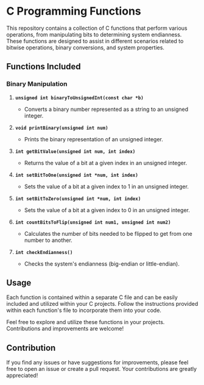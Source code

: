 # C Programming Functions

This repository contains a collection of C functions that perform various operations, from manipulating bits to determining system endianness. These functions are designed to assist in different scenarios related to bitwise operations, binary conversions, and system properties.

## Functions Included

### Binary Manipulation

1. **`unsigned int binaryToUnsignedInt(const char *b)`**
   - Converts a binary number represented as a string to an unsigned integer.

2. **`void printBinary(unsigned int num)`**
   - Prints the binary representation of an unsigned integer.

3. **`int getBitValue(unsigned int num, int index)`**
   - Returns the value of a bit at a given index in an unsigned integer.

4. **`int setBitToOne(unsigned int *num, int index)`**
   - Sets the value of a bit at a given index to 1 in an unsigned integer.

5. **`int setBitToZero(unsigned int *num, int index)`**
   - Sets the value of a bit at a given index to 0 in an unsigned integer.

6. **`int countBitsToFlip(unsigned int num1, unsigned int num2)`**
   - Calculates the number of bits needed to be flipped to get from one number to another.

7. **`int checkEndianness()`**
   - Checks the system's endianness (big-endian or little-endian).

## Usage

Each function is contained within a separate C file and can be easily included and utilized within your C projects. Follow the instructions provided within each function's file to incorporate them into your code.

Feel free to explore and utilize these functions in your projects. Contributions and improvements are welcome!

## Contribution

If you find any issues or have suggestions for improvements, please feel free to open an issue or create a pull request. Your contributions are greatly appreciated!

